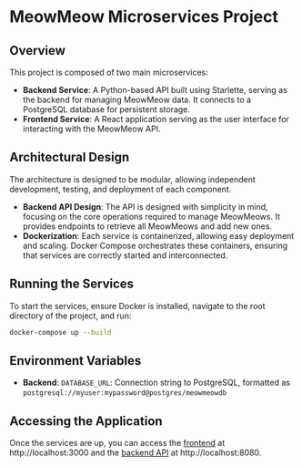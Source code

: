 # MeowMeow Microservices Project

## Overview

This project is composed of two main microservices:

- **Backend Service**: A Python-based API built using Starlette, serving as the backend for managing MeowMeow data. It connects to a PostgreSQL database for persistent storage.
- **Frontend Service**: A React application serving as the user interface for interacting with the MeowMeow API.

## Architectural Design

The architecture is designed to be modular, allowing independent development, testing, and deployment of each component.

- **Backend API Design**: The API is designed with simplicity in mind, focusing on the core operations required to manage MeowMeows. It provides endpoints to retrieve all MeowMeows and add new ones.
- **Dockerization**: Each service is containerized, allowing easy deployment and scaling. Docker Compose orchestrates these containers, ensuring that services are correctly started and interconnected.

## Running the Services

To start the services, ensure Docker is installed, navigate to the root directory of the project, and run:

```bash
docker-compose up --build
```

## Environment Variables
- **Backend**: `DATABASE_URL`:  Connection string to PostgreSQL, formatted as `postgresql://myuser:mypassword@postgres/meowmeowdb`

## Accessing the Application

Once the services are up, you can access the [frontend](http://localhost:3000) at http://localhost:3000 and the [backend API](http://localhost:8080) at http://localhost:8080.